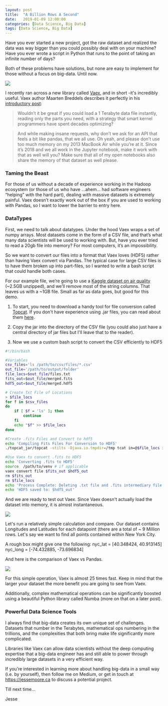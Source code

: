 ```yaml
---
layout: post
title:  "A Billion Rows A Second"
date:   2019-01-09 12:00:00
categories: [Data Science, Big Data]
tags: [Data Science, Big Data]
---
```


Have you ever started a new project, got the raw dataset and realized the data was way bigger than you could possibly deal with on your machine? Have you ever wrote a script in Python that runs to the point of taking an infinite number of days?

Both of these problems have solutions, but none are easy to implement for those without a focus on big-data. Until now.

![
](https://images.unsplash.com/photo-1515348152804-f0a800ce7f7b?ixlib=rb-1.2.1&ixid=eyJhcHBfaWQiOjEyMDd9&auto=format&fit=crop&w=1350&q=80)

I recently ran across a new library called [Vaex](https://github.com/vaexio/vaex/blob/master/docs/source/index.ipynb), and in short -it's incredibly useful. Vaex author Maarten Breddels describes it perfectly in his [introductory post](https://towardsdatascience.com/vaex-out-of-core-dataframes-for-python-and-fast-visualization-12c102db044a):

>Wouldn’t it be great if you could load a 1 Terabyte data file instantly, reading only the parts you need, with a strategy that smart kernel programmers have spent decades optimizing?

> And while making insane requests, why don’t we ask for an API that feels a bit like pandas, that we all use. Oh yeah, and please don’t use too much memory on my 2013 MacBook Air while you’re at it. Since it’s 2018 and we all work in the Jupyter notebook, make it work with that as well will you? Make sure that all of my open notebooks also share the memory of that dataset as well please.

### Taming the Beast
For those of us without a decade of experience working in the Hadoop ecosystem (or those of us who have …ahem… had software engineers “helping” with the hard part), dealing with massive datasets is extremely painful. Vaex doesn’t exactly work out of the box if you are used to working with Pandas, so I want to lower the barrier to entry here.

### DataTypes
First, we need to talk about datatypes. Under the hood Vaex wraps a set of numpy arrays. Most datasets come in the form of a CSV file, and that’s what many data scientists will be used to working with. But, have you ever tried to read a 20gb file into memory? For most computers, it’s an impossibility.

So we want to convert our files into a format that Vaex loves (HDF5) rather than having Vaex convert via Pandas. The typical case for large CSV files is to have them broken up into part-files, so I wanted to write a bash script that could handle both cases.

For our example file, we’re going to use a [Kaggle dataset on air quality](https://www.kaggle.com/epa/hazardous-air-pollutants) (~2.5GB unzipped), and we’ll remove most of the string columns. That leaves us with a ~1GB file. Small as far as data goes, but good for this demo.


 1. To start, you need to download a handy tool for file conversion called [Topcat](http://www.star.bris.ac.uk/~mbt/topcat/#standalone). If you don't have experience using .jar files, you can read about them [here](https://en.wikipedia.org/wiki/JAR_(file_format)).

 2. Copy the jar into the directory of the CSV file (you could also just have a central directory of jar files but I'll leave that to the reader).

 3. Now we use a custom bash script to convert the CSV efficiently to HDF5

```bash
#!/bin/bash

#Variables
csv_files='ls /path/to/csv/files/*.csv'
out_file='/path/to/output/folder'
file_locs=$out_file/files.txt
fits_out=$out_file/merged.fits
hdf5_out=$out_file/merged.hdf5

# Create Txt File of Locations
> $file_locs
for f in $csv_files
do
    if [ $f = 'ls' ]; then
        continue
    fi
    echo "$f" >> $file_locs
done

#Create .fits Files and Convert to hdf5
echo 'Compiling Fits Files For Conversion to HDF5'
./topcat_jar/topcat -stilts -Djava.io.tmpdir=/tmp tcat in=@$file_locs ifmt=csv out=$fits_out ofmt=colfits

#Use Vaex to convert .fits to HDF5
echo 'Converting .fits to HDF5'
source  /path/to/venv # if applicable
vaex convert file $fits_out $hdf5_out
rm $fits_out
rm $file_locs
echo 'Process Complete: Deleting .txt file and .fits intermediary file'
echo 'HDF5 saved to: $hdf5_out'
```

And we are ready to test out Vaex. Since Vaex doesn't actually load the dataset into memory, it is almost instantaneous.

![](https://i.imgur.com/Noxlwg4.png)

Let's run a relatively simple calculation and compare. Our dataset contains Longitudes and Latitudes for each datapoint (there are a total of ~ 9 Million rows. Let's say we want to find all points contained within New York City.

A rough box might give one the following:
nyc_lat = [40.348424, 40.913145]
nyc_long = [-74.432885, -73.696834]

And here is the comparison of Vaex vs Pandas.

![](https://i.imgur.com/M61AqH9.png)

For this simple operation, Vaex is almost 25 times fast. Keep in mind that the larger your dataset the more benefit you are going to see from Vaex.

Additionally, complex mathematical operations can be significantly boosted using a beautiful Python library called Numba (more on that on a later post).

### Powerful Data Science Tools
I always find that big-data creates its own unique set of challenges. Datasets that number in the Terabytes, mathematical ops numbering in the trillions, and the complexities that both bring make life significantly more complicated.

Libraries like Vaex can allow data scientists without the deep computing expertise that a big-data engineer has and still able to power through incredibly large datasets in a very efficient way.

If you’re interested in learning more about handling big-data in a small way (i.e. by yourself), then follow me on Medium, or get in touch at https://jessemoore.ca to discuss a potential project.

Till next time...

Jesse
